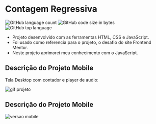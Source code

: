 # Contagem Regressiva
![GitHub language count](https://img.shields.io/github/languages/count/LucasCBraga/Contagem-Regressiva?style=for-the-badge)
![GitHub code size in bytes](https://img.shields.io/github/languages/code-size/LucasCBraga/Contagem-Regressiva?style=for-the-badge)
![GitHub top language](https://img.shields.io/github/languages/top/LucasCBraga/Contagem-Regressiva?style=for-the-badge)

- Projeto desenvolvido com as ferramentas HTML, CSS e JavaScript. 
- Foi usado como referencia para o projeto, o desafio do site Frontend Mentor.
- Neste projeto aprimorei meu conhecimento com o JavaScript.


## Descrição do Projeto Mobile
Tela Desktop com contador e player de audio:

 ![gif projeto](https://user-images.githubusercontent.com/113993228/205645629-257999ef-37a9-4b71-8c7b-e3f4e5543a70.gif)
 
 ## Descrição do Projeto Mobile

![versao mobile](https://user-images.githubusercontent.com/113993228/205646194-63228a74-96ff-4b7a-8bd2-82fa827d7f67.jpg)





